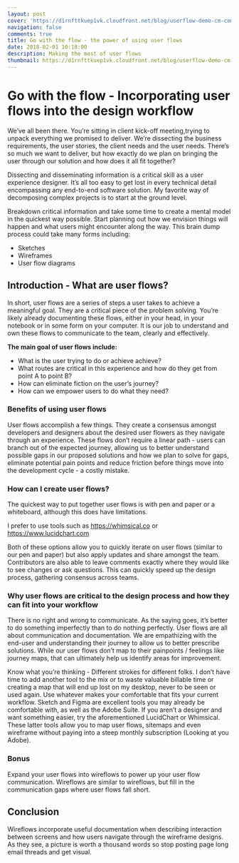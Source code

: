 ```yaml
---
layout: post
cover: 'https://d1rnfttkuep1vk.cloudfront.net/blog/userflow-demo-cm-compressed.png'
navigation: false
comments: true
title: Go with the flow - the power of using user flows
date: 2018-02-01 10:18:00
description: Making the most of user flows
thumbnail: https://d1rnfttkuep1vk.cloudfront.net/blog/userflow-demo-cm-compressed.png
---
```


# Go with the flow - Incorporating user flows into the design workflow

We’ve all been there. You’re sitting in client kick-off meeting,trying to unpack everything we promised to deliver. We’re dissecting the business requirements, the user stories, the client needs and the user needs. There’s so much we want to deliver, but how exactly do we plan on bringing the user through our solution and how does it all fit together? 

Dissecting and disseminating information is a critical skill as a user experience designer. It’s all too easy to get lost in every technical detail encompassing any end-to-end software solution. My favorite way of decomposing complex projects is to start at the ground level. 

Breakdown critical information and take some time to create a mental model in the quickest way possible. Start planning out how we envision things will happen and what users might encounter along the way. This brain dump process could take many forms including:
* Sketches
* Wireframes
* User flow diagrams

## Introduction - What are user flows?

In short, user flows are a series of steps a user takes to achieve a meaningful goal. They are a critical piece of the problem solving. You’re likely already documenting these flows, either in your head, in your notebook or in some form on your computer. It is our job to understand and own these flows to communicate to the team, clearly and effectively.

__The main goal of user flows include:__
* What is the user trying to do or achieve achieve?
* What routes are critical in this experience and how do they get from point A to point B?
* How can eliminate fiction on the user’s journey?
* How can we empower users to do what they need?

### Benefits of using user flows
User flows accomplish a few things. They create a consensus amongst developers and designers about the desired user flowers as they navigate through an experience. These flows don’t require a linear path - users can branch out of the expected journey, allowing us to better understand possible gaps in our proposed solutions and how we plan to solve for gaps, eliminate potential pain points and reduce friction before things move into the development cycle - a costly mistake. 

### How can I create user flows?
The quickest way to put together user flows is with pen and paper or a whiteboard, although this does have limitations. 

I prefer to use tools such as https://whimsical.co or https://www.lucidchart.com 

Both of these options allow you to quickly iterate on user flows (similar to our pen and paper) but also apply updates and share amongst the team. Contributors are also able to leave comments exactly where they would like to see changes or ask questions. This can quickly speed up the design process, gathering consensus across teams.

### Why user flows are critical to the design process and how they can fit into your workflow

There is no right and wrong to communicate. As the saying goes, it’s better to do something imperfectly than to do nothing perfectly. User flows are all about communication and documentation. We are empathizing with the end-user and understanding their journey to allow us to better prescribe solutions. While our user flows don’t map to their painpoints / feelings like journey maps, that can ultimately help us identify areas for improvement. 

Know what you’re thinking - Different strokes for different folks. I don’t have time to add another tool to the mix or to waste valuable billable time or creating a map that will end up lost on my desktop, never to be seen or used again. Use whatever makes your comfortable that fits your current workflow. Sketch and Figma are excellent tools you may already be comfortable with, as well as the Adobe Suite. If you aren’t a designer and want something easier, try the aforementioned LucidChart or Whimsical. These latter tools allow you to map user flows, sitemaps and even wireframe without paying into a steep monthly subscription (Looking at you Adobe).

### Bonus
Expand your user flows into wireflows to power up your user flow communication. Wireflows are similar to wireflows, but fill in the communication gaps where user flows fall short. 

## Conclusion
Wireflows incorporate useful documentation when describing interaction between screens and how users navigate through the wireframe designs. As they see, a picture is worth a thousand words so stop posting page long email threads and get visual.